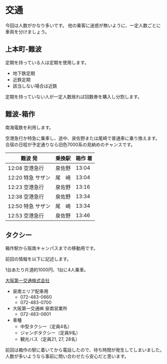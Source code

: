 # 交通

今回は人数がかなり多いです。
他の乗客に迷惑が無いように、一定人数ごとに車両を分けましょう。


## 上本町-難波

定期を持っている人は定期を使用します。

- 地下鉄定期
- 近鉄定期
- 該当しない場合は近鉄

定期を持っていない人が一定人数居れば回数券を購入し分割します。


## 難波-箱作

南海電鉄を利用します。

空港急行か特急に乗車し、途中、泉佐野または尾崎で普通車に乗り換えます。
合宿の日程が予定通りなら旧色7000系の見納めのチャンスです。

難波 発|乗換駅|箱作 着
---|---|---
12:08 空港急行|泉佐野|13:04
12:20 特急 サザン|尾　崎|13:04
12:23 空港急行|泉佐野|13:16
12:38 空港急行|泉佐野|13:34
12:50 特急 サザン|尾　崎|13:34
12:53 空港急行|泉佐野|13:46


## タクシー

箱作駅から阪南キャンパスまでの移動用です。

前回の情報を以下に記述します。

1台あたり片道約1000円、1台に4人乗車。

[大阪第一交通株式会社](http://osaka-taxi.0152.jp/)

- 泉南エリア配車用
  - 072-483-0660
  - 072-483-0700
- 大阪第一交通㈱ 泉南営業所
  - 072-483-0601
- 車種
  - 中型タクシー（定員4名）
  - ジャンボタクシー（定員9名）
  - 観光バス（定員21, 27, 28名）

前回は箱作の駅に着いてから電話したので、待ち時間が発生してしまいました。
人数が多いようなら事前に問い合わせたら安心だと思います。

